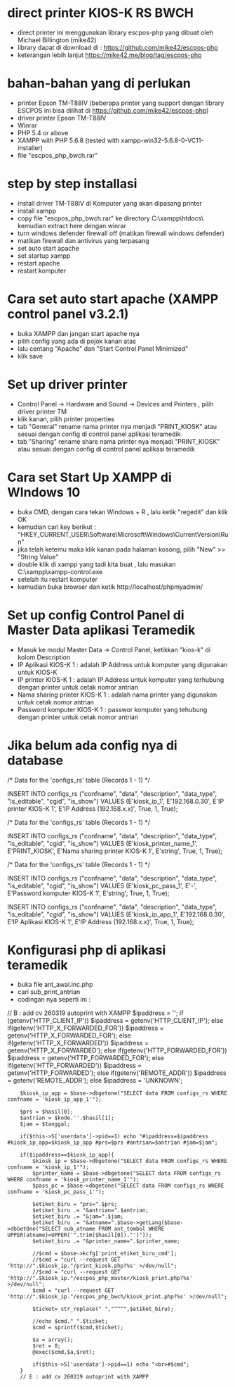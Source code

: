 # direct printer KIOS-K RS BWCH
- direct printer ini menggunakan library escpos-php yang dibuat oleh Michael Billington (mike42)
- library dapat di download di : https://github.com/mike42/escpos-php
- keterangan lebih lanjut https://mike42.me/blog/tag/escpos-php


# bahan-bahan yang di perlukan
- printer Epson TM-T88IV (beberapa printer yang support dengan library ESCPOS ini bisa dilihat di https://github.com/mike42/escpos-php)
- driver printer Epson TM-T88IV
- Winrar
- PHP 5.4 or above
- XAMPP with PHP 5.6.8 (tested with xampp-win32-5.6.8-0-VC11-installer)
- file "escpos_php_bwch.rar" 


# step by step installasi
- install driver TM-T88IV di Komputer yang akan dipasang printer
- install xampp 
- copy file "escpos_php_bwch.rar" ke directory C:\xampp\htdocs\ kemudian extract here dengan winrar
- turn windows defender firewall off (matikan firewall windows defender)
- matikan firewall dan antivirus yang terpasang
- set auto start apache
- set startup xampp
- restart apache
- restart komputer


# Cara set auto start apache (XAMPP control panel v3.2.1)
- buka XAMPP dan jangan start apache nya
- pilih config yang ada di pojok kanan atas
- lalu centang "Apache" dan "Start Control Panel Minimized"
- klik save


# Set up driver printer 
- Control Panel -> Hardware and Sound -> Devices and Printers , pilih driver printer TM
- klik kanan, pilih printer properties
- tab "General" rename nama printer nya menjadi "PRINT_KIOSK" atau sesuai dengan config di control panel aplikasi teramedik
- tab "Sharing" rename share nama printer nya menjadi "PRINT_KIOSK" atau sesuai dengan config di control panel aplikasi teramedik


# Cara set Start Up XAMPP di WIndows 10
- buka CMD, dengan cara tekan Windows + R , lalu ketik "regedit" dan klik OK
- kemudian cari key berikut : "HKEY_CURRENT_USER\Software\Microsoft\Windows\CurrentVersion\Run"
- jika telah ketemu maka klik kanan pada halaman kosong, pilih "New" >> "String Value"
- double klik di xampp yang tadi kita buat , lalu masukan C:\xampp\xampp-control.exe
- setelah itu restart komputer
- kemudian buka browser dan ketik http://localhost/phpmyadmin/


# Set up config Control Panel di Master Data aplikasi Teramedik
- Masuk ke modul Master Data -> Control Panel, ketikkan "kios-k" di kolom Description
- IP Aplikasi KIOS-K 1 : adalah IP Address untuk komputer yang digunakan untuk KIOS-K
- IP printer KIOS-K 1 : adalah IP Address untuk komputer yang terhubung dengan printer untuk cetak nomor antrian
- Nama sharing printer KIOS-K 1 : adalah nama printer yang digunakan untuk cetak nomor antrian
- Password komputer KIOS-K 1 : passwor komputer yang tehubung dengan printer untuk cetak nomor antrian


# Jika belum ada config nya di database

/* Data for the 'configs_rs' table  (Records 1 - 1) */

INSERT INTO configs_rs ("confname", "data", "description", "data_type", "is_editable", "cgid", "is_show")
VALUES 
  (E'kiosk_ip_1', E'192.168.0.30', E'IP printer KIOS-K 1', E'IP Address (192.168.x.x)', True, 1, True);


/* Data for the 'configs_rs' table  (Records 1 - 1) */

INSERT INTO configs_rs ("confname", "data", "description", "data_type", "is_editable", "cgid", "is_show")
VALUES 
  (E'kiosk_printer_name_1', E'PRINT_KIOSK', E'Nama sharing printer KIOS-K 1', E'string', True, 1, True);


/* Data for the 'configs_rs' table  (Records 1 - 1) */

INSERT INTO configs_rs ("confname", "data", "description", "data_type", "is_editable", "cgid", "is_show")
VALUES 
  (E'kiosk_pc_pass_1', E'-', E'Password komputer KIOS-K 1', E'string', True, 1, True);
  
  
INSERT INTO configs_rs ("confname", "data", "description", "data_type", "is_editable", "cgid", "is_show")
VALUES 
  (E'kiosk_ip_app_1', E'192.168.0.30', E'IP Aplikasi KIOS-K 1', E'IP Address (192.168.x.x)', True, 1, True);



# Konfigurasi php di aplikasi teramedik
- buka file ant_awal.inc.php
- cari sub_print_antrian
- codingan nya seperti ini :

// B : add cv 260319 autoprint with XAMPP
		$ipaddress = '';
	    if (getenv('HTTP_CLIENT_IP'))
	        $ipaddress = getenv('HTTP_CLIENT_IP');
	    else if(getenv('HTTP_X_FORWARDED_FOR'))
	        $ipaddress = getenv('HTTP_X_FORWARDED_FOR');
	    else if(getenv('HTTP_X_FORWARDED'))
	        $ipaddress = getenv('HTTP_X_FORWARDED');
	    else if(getenv('HTTP_FORWARDED_FOR'))
	        $ipaddress = getenv('HTTP_FORWARDED_FOR');
	    else if(getenv('HTTP_FORWARDED'))
	        $ipaddress = getenv('HTTP_FORWARDED');
	    else if(getenv('REMOTE_ADDR'))
	        $ipaddress = getenv('REMOTE_ADDR');
	    else
	        $ipaddress = 'UNKNOWN';

	    $kiosk_ip_app = $base->dbgetone("SELECT data FROM configs_rs WHERE confname = 'kiosk_ip_app_1'");

	    $prs = $hasil[0];
	    $antrian = $kode.''.$hasil[1];
	    $jam = $tanggal;

	    if($this->S['userdata']->pid==1) echo "#ipaddress=$ipaddress #kiosk_ip_app=$kiosk_ip_app #prs=$prs #antrian=$antrian #jam=$jam";

	    if($ipaddress==$kiosk_ip_app){
	    	$kiosk_ip = $base->dbgetone("SELECT data FROM configs_rs WHERE confname = 'kiosk_ip_1'");
			$printer_name = $base->dbgetone("SELECT data FROM configs_rs WHERE confname = 'kiosk_printer_name_1'");
			$pass_pc = $base->dbgetone("SELECT data FROM configs_rs WHERE confname = 'kiosk_pc_pass_1'");
			
			$etiket_biru = "prs=".$prs;
			$etiket_biru .= "&antrian=".$antrian;
			$etiket_biru .= "&jam=".$jam;
			$etiket_biru .= "&atname=".$base->getLang($base->dbGetOne("SELECT sub_atname FROM ant_tombol WHERE UPPER(atname)=UPPER('".trim($hasil[0])."')"));
			$etiket_biru .= "&printer_name=".$printer_name;

			//$cmd = $base->kcfg['print_etiket_biru_cmd'];
			//$cmd = "curl --request GET 'http://".$kiosk_ip."/print_kiosk.php?%s' >/dev/null";
			//$cmd = "curl --request GET 'http://".$kiosk_ip."/escpos_php_master/kiosk_print.php?%s' >/dev/null";
			$cmd = "curl --request GET 'http://".$kiosk_ip."/escpos_php_bwch/kiosk_print.php?%s' >/dev/null";
			
			$ticket= str_replace(" ","^^^",$etiket_biru);

			//echo $cmd." ".$ticket;
			$cmd = sprintf($cmd,$ticket);
			
			$a = array();
			$ret = 0;
			@exec($cmd,$a,$ret);
			
			if($this->S['userdata']->pid==1) echo "<br>#$cmd";
	    }
		// E : add cv 260319 autoprint with XAMPP